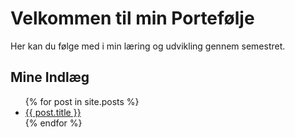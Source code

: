 ﻿---
layout: default
---
<h1>Velkommen til min Portefølje</h1>
<p>Her kan du følge med i min læring og udvikling gennem semestret.</p>

<h2>Mine Indlæg</h2>
<ul>
  {% for post in site.posts %}
    <li>
      <a href="{{ post.url | relative_url }}">{{ post.title }}</a>
    </li>
  {% endfor %}
</ul>